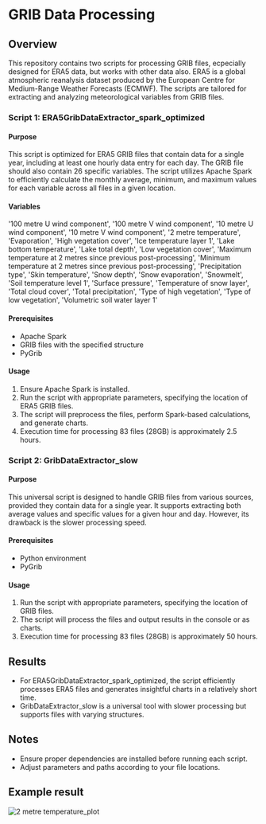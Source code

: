 # GRIB Data Processing

## Overview

This repository contains two scripts for processing GRIB files, ecpecially designed for ERA5 data, but works with other data also. ERA5 is a global atmospheric reanalysis dataset produced by the European Centre for Medium-Range Weather Forecasts (ECMWF). The scripts are tailored for extracting and analyzing meteorological variables from GRIB files.

### Script 1: ERA5GribDataExtractor_spark_optimized

#### Purpose

This script is optimized for ERA5 GRIB files that contain data for a single year, including at least one hourly data entry for each day. The GRIB file should also contain 26 specific variables. The script utilizes Apache Spark to efficiently calculate the monthly average, minimum, and maximum values for each variable across all files in a given location.

#### Variables

'100 metre U wind component', '100 metre V wind component', '10 metre U wind component', '10 metre V wind component', '2 metre temperature', 'Evaporation', 'High vegetation cover', 'Ice temperature layer 1', 'Lake bottom temperature', 'Lake total depth', 'Low vegetation cover', 'Maximum temperature at 2 metres since previous post-processing', 'Minimum temperature at 2 metres since previous post-processing', 'Precipitation type', 'Skin temperature', 'Snow depth', 'Snow evaporation', 'Snowmelt', 'Soil temperature level 1', 'Surface pressure', 'Temperature of snow layer', 'Total cloud cover', 'Total precipitation', 'Type of high vegetation', 'Type of low vegetation', 'Volumetric soil water layer 1'

#### Prerequisites

- Apache Spark
- GRIB files with the specified structure
- PyGrib

#### Usage

1. Ensure Apache Spark is installed.
2. Run the script with appropriate parameters, specifying the location of ERA5 GRIB files.
3. The script will preprocess the files, perform Spark-based calculations, and generate charts.
4. Execution time for processing 83 files (28GB) is approximately 2.5 hours.

### Script 2: GribDataExtractor_slow

#### Purpose

This universal script is designed to handle GRIB files from various sources, provided they contain data for a single year. It supports extracting both average values and specific values for a given hour and day. However, its drawback is the slower processing speed.

#### Prerequisites

- Python environment
- PyGrib

#### Usage

1. Run the script with appropriate parameters, specifying the location of GRIB files.
2. The script will process the files and output results in the console or as charts.
3. Execution time for processing 83 files (28GB) is approximately 50 hours.

## Results

- For ERA5GribDataExtractor_spark_optimized, the script efficiently processes ERA5 files and generates insightful charts in a relatively short time.
- GribDataExtractor_slow is a universal tool with slower processing but supports files with varying structures.

## Notes

- Ensure proper dependencies are installed before running each script.
- Adjust parameters and paths according to your file locations.

## Example result
![2 metre temperature_plot](https://github.com/mateuszsury/BigData_GribDataExtractor/assets/66475105/cd14c966-7c5b-48df-aaad-9bb083b9b9e7)


